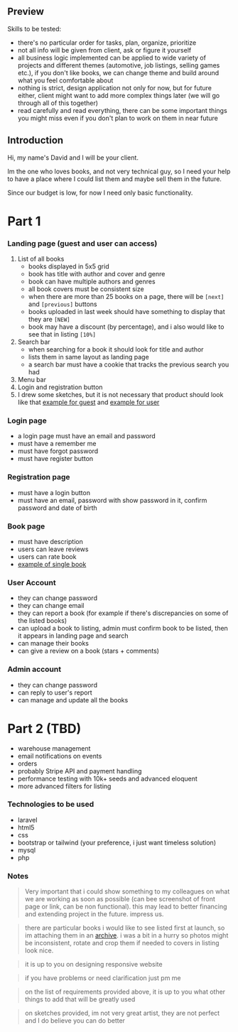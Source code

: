 ## Preview

Skills to be tested:
- there's no particular order for tasks, plan, organize, prioritize
- not all info will be given from client, ask or figure it yourself
- all business logic implemented can be applied to wide variety of projects and different themes (automotive, job listings, selling games etc.), if you don't like books, we can change theme and build around what you feel comfortable about
- nothing is strict, design application not only for now, but for future either, client might want to add more complex things later (we will go through all of this together)
- read carefully and read everything, there can be some important things you might miss even if you don't plan to work on them in near future

## Introduction

Hi, my name's David and I will be your client.

Im the one who loves books, and not very technical guy,
so I need your help to have a place where I could list them and maybe sell them in the future.

Since our budget is low, for now I need only basic functionality.

# Part 1

### Landing page (guest and user can access)
1. List of all books
    - books displayed in 5x5 grid
    - book has title with author and cover and genre
    - book can have multiple authors and genres
    - all book covers must be consistent size
    - when there are more than 25 books on a page, there will be `[next]` and `[previous]` buttons
    - books uploaded in last week should have something to display that they are `[NEW]`
    - book may have a discount (by percentage), and i also would like to see that in listing `[10%]`
2. Search bar
    - when searching for a book it should look for title and author
    - lists them in same layout as landing page
    - a search bar must have a cookie that tracks the previous search you had
3. Menu bar
4. Login and registration button
5. I drew some sketches, but it is not necessary that product should look like that [example for guest](https://raw.githubusercontent.com/mc0de/laravel-portfolio-shop-task/master/Landing_page_guest.png) and [example for user](https://raw.githubusercontent.com/mc0de/laravel-portfolio-shop-task/master/Landing_page_user.png)

### Login page

- a login page must have an email and password
- must have a remember me
- must have forgot password
- must have register button

### Registration page

- must have a login button
- must have an email, password with show password in it, confirm password and date of birth

### Book page

- must have description
- users can leave reviews
- users can rate book
- [example of single book](https://raw.githubusercontent.com/mc0de/laravel-portfolio-shop-task/master/Singe_book.png)

### User Account

- they can change password
- they can change email
- they can report a book (for example if there's discrepancies on some of the listed books)
- can upload a book to listing, admin must confirm book to be listed, then it appears in landing page and search
- can manage their books
- can give a review on a book (stars + comments)

### Admin account

- they can change password
- can reply to user's report
- can manage and update all the books

# Part 2 (TBD)

- warehouse management
- email notifications on events
- orders
- probably Stripe API and payment handling
- performance testing with 10k+ seeds and advanced eloquent
- more advanced filters for listing

### Technologies to be used
- laravel
- html5
- css
- bootstrap or tailwind (your preference, i just want timeless solution)
- mysql
- php

### Notes
> Very important that i could show something to my colleagues on what we are working as soon as possible (can bee screenshot of front page or link, can be non functional). this may lead to better financing and extending project in the future. impress us.

> there are particular books i would like to see listed first at launch, so im attaching them in an [archive](https://github.com/mc0de/laravel-portfolio-shop-task/raw/master/books.zip). i was a bit in a hurry so photos might be inconsistent, rotate and crop them if needed to covers in listing look nice.

> it is up to you on designing responsive website

> if you have problems or need clarification just pm me

> on the list of requirements provided above, it is up to you what other things to add that will be greatly used

> on sketches provided, im not very great artist, they are not perfect and I do believe you can do better
